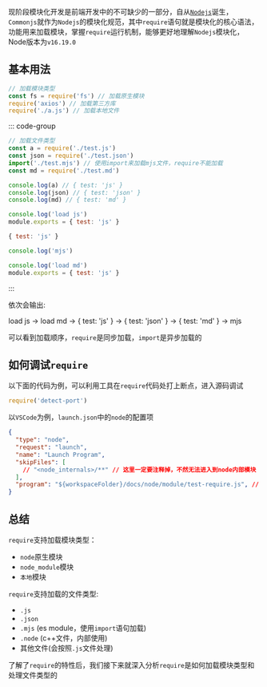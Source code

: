 现阶段模块化开发是前端开发中的不可缺少的一部分，自从[`Nodejs`](https://nodejs.org/en/)诞生，`Commonjs`就作为`Nodejs`的模块化规范，其中`require`语句就是模块化的核心语法，功能用来加载模块，掌握`require`运行机制，能够更好地理解`Nodejs`模块化，Node版本为`v16.19.0`

## 基本用法
```js
// 加载模块类型
const fs = require('fs') // 加载原生模块
require('axios') // 加载第三方库
require('./a.js') // 加载本地文件
```

::: code-group
```js [main.js]
// 加载文件类型
const a = require('./test.js')
const json = require('./test.json')
import('./test.mjs') // 使用import来加载mjs文件，require不能加载
const md = require('./test.md')

console.log(a) // { test: 'js' }
console.log(json) // { test: 'json' }
console.log(md) // { test: 'md' }
```
```js [test.js]
console.log('load js')
module.exports = { test: 'js' }
```
```js [test.json]
{ test: 'js' }
```
```js [test.mjs]
console.log('mjs')
```
```js [test.md]
console.log('load md')
module.exports = { test: 'js' }
```
:::

依次会输出:

load js -> load md -> { test: 'js' } -> { test: 'json' } -> { test: 'md' } -> mjs

可以看到加载顺序，`require`是同步加载，`import`是异步加载的

## 如何调试`require`
以下面的代码为例，可以利用工具在`require`代码处打上断点，进入源码调试
```js
require('detect-port')
```
以`VSCode`为例，`launch.json`中的`node`的配置项
```json
{
  "type": "node",
  "request": "launch",
  "name": "Launch Program",
  "skipFiles": [
    // "<node_internals>/**" // 这里一定要注释掉，不然无法进入到node内部模块
  ],
  "program": "${workspaceFolder}/docs/node/module/test-require.js", // 写自己需要执行的文件
}
```

## 总结
`require`支持加载模块类型：
- `node`原生模块
- `node_module`模块
- `本地`模块

`require`支持加载的文件类型:
- `.js`
- `.json`
- `.mjs` (es module，使用`import`语句加载)
- `.node` (c++文件，内部使用)
- 其他文件(会按照`.js`文件处理)

了解了`require`的特性后，我们接下来就深入分析`require`是如何加载模块类型和处理文件类型的
